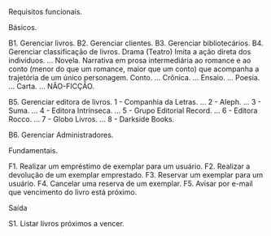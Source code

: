 Requisitos funcionais.

Básicos.

B1. Gerenciar livros.
B2. Gerenciar clientes.
B3. Gerenciar bibliotecários.
B4. Gerenciar classificação de livros.
    Drama (Teatro) Imita a ação direta dos indivíduos. ...
    Novela. Narrativa em prosa intermediária ao romance e ao conto (menor do que um romance, maior que um conto) que acompanha a trajetória de um único personagem.
    Conto. ...
    Crônica. ...
    Ensaio. ...
    Poesia. ...
    Carta. ...
    NÃO-FICÇÃO.

B5. Gerenciar editora de livros.
    1 - Companhia da Letras. ...
    2 - Aleph. ...
    3 - Suma. ...
    4 - Editora Intrínseca. ...
    5 - Grupo Editorial Record. ...
    6 - Editora Rocco. ...
    7 - Globo Livros. ...
    8 - Darkside Books.

B6. Gerenciar Administradores.

Fundamentais.

F1. Realizar um empréstimo de exemplar para um usuário.
F2. Realizar a devolução de um exemplar emprestado.
F3. Reservar um exemplar para um usuário.
F4. Cancelar uma reserva de um exemplar.
F5. Avisar por e-mail que vencimento do livro está próximo.

Saída

S1. Listar livros próximos a vencer.
